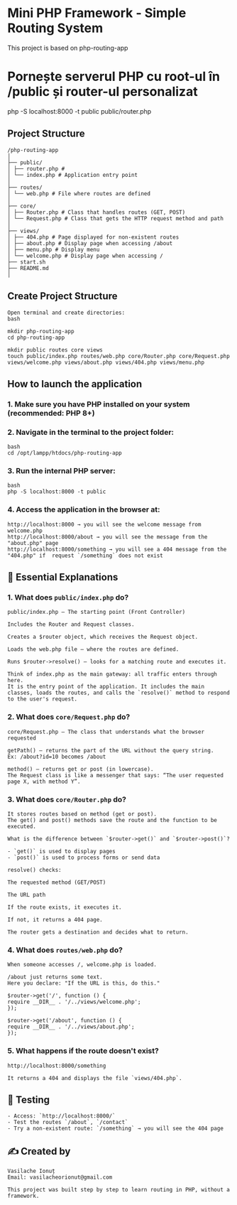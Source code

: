 # Mini PHP Framework - Simple Routing System

This project is based on php-routing-app

# Pornește serverul PHP cu root-ul în /public și router-ul personalizat
php -S localhost:8000 -t public public/router.php

## Project Structure

```
/php-routing-app
│
├── public/
│ ├── router.php # 
│ └── index.php # Application entry point
│
├── routes/
│ └── web.php # File where routes are defined
│
├── core/
│ ├── Router.php # Class that handles routes (GET, POST)
│ └── Request.php # Class that gets the HTTP request method and path
│
├── views/
│ ├── 404.php # Page displayed for non-existent routes
│ ├── about.php # Display page when accessing /about
│ ├── menu.php # Display menu
│ └── welcome.php # Display page when accessing /
├── start.sh
├── README.md
│
```

## Create Project Structure
```
Open terminal and create directories:
bash

mkdir php-routing-app
cd php-routing-app

mkdir public routes core views
touch public/index.php routes/web.php core/Router.php core/Request.php views/welcome.php views/about.php views/404.php views/menu.php
```

## How to launch the application

### 1. Make sure you have PHP installed on your system (recommended: PHP 8+)
### 2. Navigate in the terminal to the project folder:
```
bash
cd /opt/lampp/htdocs/php-routing-app
```
### 3. Run the internal PHP server:
```
bash
php -S localhost:8000 -t public
```
### 4. Access the application in the browser at:
```
http://localhost:8000 → you will see the welcome message from welcome.php
http://localhost:8000/about → you will see the message from the "about.php" page
http://localhost:8000/something → you will see a 404 message from the "404.php" if  request `/something` does not exist
```

## 📘 Essential Explanations

### 1. What does `public/index.php` do?
```
public/index.php – The starting point (Front Controller)

Includes the Router and Request classes.

Creates a $router object, which receives the Request object.

Loads the web.php file — where the routes are defined.

Runs $router->resolve() — looks for a matching route and executes it.

Think of index.php as the main gateway: all traffic enters through here.
It is the entry point of the application. It includes the main classes, loads the routes, and calls the `resolve()` method to respond to the user's request.
```
### 2. What does `core/Request.php` do?
```
core/Request.php – The class that understands what the browser requested

getPath() – returns the part of the URL without the query string.
Ex: /about?id=10 becomes /about

method() – returns get or post (in lowercase).
The Request class is like a messenger that says: “The user requested page X, with method Y”.
```
### 3. What does `core/Router.php` do?
```
It stores routes based on method (get or post).
The get() and post() methods save the route and the function to be executed.

What is the difference between `$router->get()` and `$router->post()`?

- `get()` is used to display pages
- `post()` is used to process forms or send data

resolve() checks:

The requested method (GET/POST)

The URL path

If the route exists, it executes it.

If not, it returns a 404 page.

The router gets a destination and decides what to return.
```
### 4. What does `routes/web.php` do?
```
When someone accesses /, welcome.php is loaded.

/about just returns some text.
Here you declare: "If the URL is this, do this."

$router->get('/', function () {
require __DIR__ . '/../views/welcome.php';
});

$router->get('/about', function () {
require __DIR__ . '/../views/about.php';
});
```

### 5. What happens if the route doesn't exist?
```
http://localhost:8000/something

It returns a 404 and displays the file `views/404.php`.

```

## 🧪 Testing
```
- Access: `http://localhost:8000/`
- Test the routes `/about`, `/contact`
- Try a non-existent route: `/something` → you will see the 404 page
```

## ✍️ Created by
```
Vasilache Ionuț
Email: vasilacheorionut@gmail.com

This project was built step by step to learn routing in PHP, without a framework.
```
